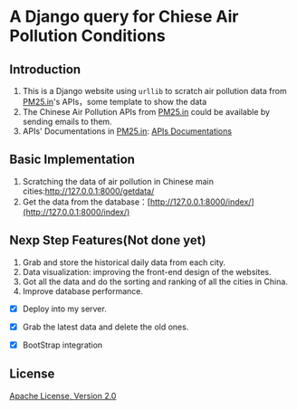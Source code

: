 A Django query for Chiese Air Pollution Conditions
===


Introduction
----
1. This is a Django website using ```urllib``` to scratch air pollution data from [PM25.in](http://www.pm25.in/)'s APIs，some template to show the data
2. The Chinese Air Pollution APIs from  [PM25.in](http://www.pm25.in/) could be available by sending emails to them.
3. APIs' Documentations in [PM25.in](http://www.pm25.in/): [APIs Documentations](http://www.pm25.in/api_doc)

Basic Implementation
--------------------

1. Scratching the  data of air pollution in Chinese main cities:<a href="http://127.0.0.1:8000/getdata/">http://127.0.0.1:8000/getdata/</a>
2. Get the data from the database：[http://127.0.0.1:8000/index/](http://127.0.0.1:8000/index/)

Nexp Step Features(Not done yet)
------------------------------
1. Grab and store the historical daily data from each city. 
1. Data visualization: improving the front-end design of the websites.
3. Got all the data and do the sorting and ranking of all the cities in China.
4. Improve database performance.
- [x] Deploy into my server.
- [x] Grab the latest data and delete the old ones.
- [x] BootStrap integration


License
-------
[Apache License, Version 2.0](http://www.apache.org/licenses/LICENSE-2.0.html)
